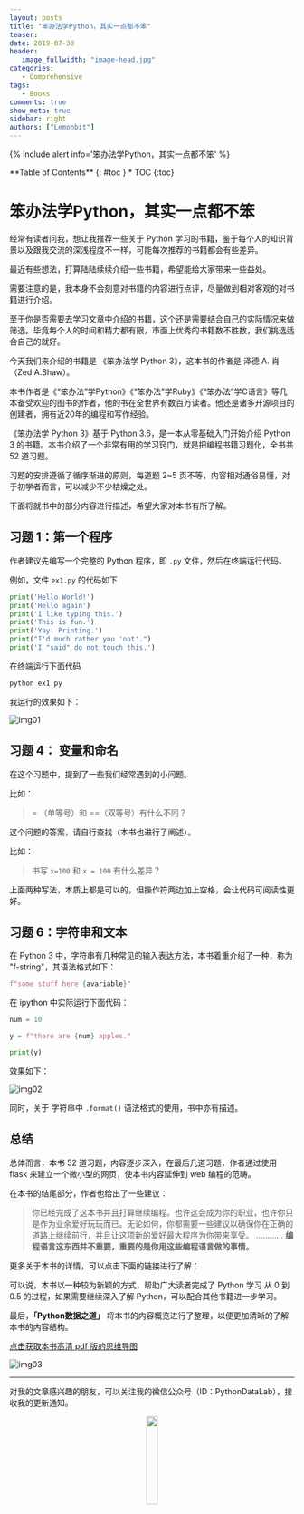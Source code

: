 ```yaml
---
layout: posts
title: "笨办法学Python，其实一点都不笨"
teaser:
date: 2019-07-30
header:
   image_fullwidth: "image-head.jpg"
categories:
   - Comprehensive
tags:    
   - Books      
comments: true
show_meta: true
sidebar: right
authors: ["Lemonbit"]
---
```


{% include alert info='笨办法学Python，其实一点都不笨' %}

<div class="panel radius" markdown="1">
**Table of Contents**
{: #toc }
*  TOC
{:toc}
</div>

# 笨办法学Python，其实一点都不笨

经常有读者问我，想让我推荐一些关于 Python 学习的书籍，鉴于每个人的知识背景以及跟我交流的深浅程度不一样，可能每次推荐的书籍都会有些差异。

最近有些想法，打算陆陆续续介绍一些书籍，希望能给大家带来一些益处。

需要注意的是，我本身不会刻意对书籍的内容进行点评，尽量做到相对客观的对书籍进行介绍。

至于你是否需要去学习文章中介绍的书籍，这个还是需要结合自己的实际情况来做筛选。毕竟每个人的时间和精力都有限，市面上优秀的书籍数不胜数，我们挑选适合自己的就好。

今天我们来介绍的书籍是 《笨办法学 Python 3》，这本书的作者是 泽德 A. 肖（Zed A.Shaw）。

本书作者是《“笨办法”学Python》《“笨办法”学Ruby》《“笨办法”学C语言》等几本备受欢迎的图书的作者，他的书在全世界有数百万读者。他还是诸多开源项目的创建者，拥有近20年的编程和写作经验。

《笨办法学 Python 3》基于 Python 3.6，是一本从零基础入门开始介绍 Python 3 的书籍。本书介绍了一个非常有用的学习窍门，就是把编程书籍习题化，全书共 52 道习题。

习题的安排遵循了循序渐进的原则，每道题 2~5 页不等，内容相对通俗易懂，对于初学者而言，可以减少不少枯燥之处。

下面将就书中的部分内容进行描述，希望大家对本书有所了解。

## 习题 1：第一个程序

作者建议先编写一个完整的 Python 程序，即 `.py` 文件，然后在终端运行代码。

例如，文件 `ex1.py` 的代码如下

```python
print('Hello World!')
print('Hello again')
print('I like typing this.')
print('This is fun.')
print('Yay! Printing.')
print("I'd much rather you 'not'.")
print('I "said" do not touch this.')
```

在终端运行下面代码

```python
python ex1.py
```

我运行的效果如下：

![img01](/images/posts/013-learn-python-the-hard-way/1.png)

## 习题 4： 变量和命名

在这个习题中，提到了一些我们经常遇到的小问题。

比如：

> = （单等号）和 ==（双等号）有什么不同？

这个问题的答案，请自行查找（本书也进行了阐述）。

比如：

>书写 `x=100` 和 `x = 100` 有什么差异？

上面两种写法，本质上都是可以的，但操作符两边加上空格，会让代码可阅读性更好。

## 习题 6：字符串和文本

在 Python 3 中，字符串有几种常见的输入表达方法，本书着重介绍了一种，称为 "f-string"，其语法格式如下：

```python
f"some stuff here {avariable}"
```

在 ipython 中实际运行下面代码：

```python
num = 10

y = f"there are {num} apples."

print(y)
```

效果如下：

![img02](/images/posts/013-learn-python-the-hard-way/2.png)

同时，关于 字符串中 `.format()` 语法格式的使用，书中亦有描述。

## 总结

总体而言，本书 52 道习题，内容逐步深入，在最后几道习题，作者通过使用 flask 来建立一个微小型的网页，使本书内容延伸到 web 编程的范畴。

在本书的结尾部分，作者也给出了一些建议：

>你已经完成了这本书并且打算继续编程。也许这会成为你的职业，也许你只是作为业余爱好玩玩而已。无论如何，你都需要一些建议以确保你在正确的道路上继续前行，并且让这项新的爱好最大程序为你带来享受。
>…………
>**编程语言这东西并不重要，重要的是你用这些编程语言做的事情。**

更多关于本书的详情，可以点击下面的链接进行了解：

可以说，本书以一种较为新颖的方式，帮助广大读者完成了 Python 学习 从 0 到 0.5 的过程，如果需要继续深入了解 Python，可以配合其他书籍进一步学习。

最后，**「Python数据之道」** 将本书的内容概览进行了整理，以便更加清晰的了解本书的内容结构。

[点击获取本书高清 pdf 版的思维导图](http://liyangbit.com/pdf/)

![img03](/images/posts/013-learn-python-the-hard-way/3.png)

---

对我的文章感兴趣的朋友，可以关注我的微信公众号（ID：PythonDataLab），接收我的更新通知。

<div align="center">
    <img src="/images/qrcode.jpg" width="20%">
</div>
